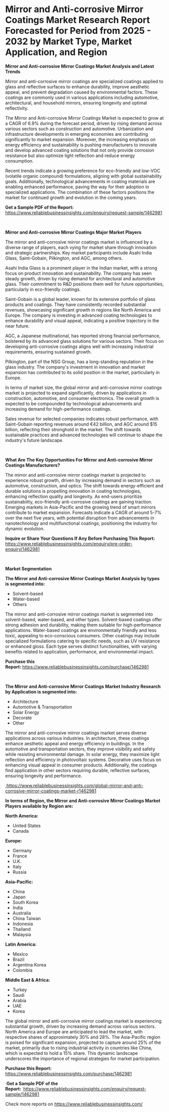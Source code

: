 <p><h1>Mirror and Anti-corrosive Mirror Coatings Market Research Report Forecasted for Period from 2025 -  2032 by Market Type, Market Application, and Region</h1></p><p><strong>Mirror and Anti-corrosive Mirror Coatings Market Analysis and Latest Trends</strong></p>
<p><p>Mirror and anti-corrosive mirror coatings are specialized coatings applied to glass and reflective surfaces to enhance durability, improve aesthetic appeal, and prevent degradation caused by environmental factors. These coatings are commonly used in various applications including automotive, architectural, and household mirrors, ensuring longevity and optimal reflectivity. </p><p>The Mirror and Anti-corrosive Mirror Coatings Market is expected to grow at a CAGR of 6.9% during the forecast period, driven by rising demand across various sectors such as construction and automotive. Urbanization and infrastructure developments in emerging economies are contributing significantly to market expansion. Moreover, the increasing emphasis on energy efficiency and sustainability is pushing manufacturers to innovate and develop advanced coating solutions that not only provide corrosion resistance but also optimize light reflection and reduce energy consumption.</p><p>Recent trends indicate a growing preference for eco-friendly and low-VOC (volatile organic compound) formulations, aligning with global sustainability goals. Additionally, technological advancements in coating materials are enabling enhanced performance, paving the way for their adoption in specialized applications. The combination of these factors positions the market for continued growth and evolution in the coming years.</p></p>
<p><strong>Get a Sample PDF of the Report:&nbsp;</strong> <a href="https://www.reliablebusinessinsights.com/enquiry/request-sample/1462981?utm_campaign=2094&utm_medium=2&utm_source=Github&utm_content=ia&utm_term=03022025&utm_id=mirror-and-anti-corrosive-mirror-coatings">https://www.reliablebusinessinsights.com/enquiry/request-sample/1462981</a></p>
<p>&nbsp;</p>
<p><strong>Mirror and Anti-corrosive Mirror Coatings Major Market Players</strong></p>
<p><p>The mirror and anti-corrosive mirror coatings market is influenced by a diverse range of players, each vying for market share through innovation and strategic partnerships. Key market participants include Asahi India Glass, Saint-Gobain, Pilkington, and AGC, among others.</p><p>Asahi India Glass is a prominent player in the Indian market, with a strong focus on product innovation and sustainability. The company has seen steady growth, driven by rising demand for architectural and automotive glass. Their commitment to R&D positions them well for future opportunities, particularly in eco-friendly coatings.</p><p>Saint-Gobain is a global leader, known for its extensive portfolio of glass products and coatings. They have consistently recorded substantial revenues, showcasing significant growth in regions like North America and Europe. The company is investing in advanced coating technologies to enhance durability and visual appeal, indicating a positive trajectory in the near future.</p><p>AGC, a Japanese multinational, has reported strong financial performance, bolstered by its advanced glass solutions for various sectors. Their focus on developing anti-corrosive coatings aligns well with increasing industrial requirements, ensuring sustained growth.</p><p>Pilkington, part of the NSG Group, has a long-standing reputation in the glass industry. The company's investment in innovation and market expansion has contributed to its solid position in the market, particularly in Europe.</p><p>In terms of market size, the global mirror and anti-corrosive mirror coatings market is projected to expand significantly, driven by applications in construction, automotive, and consumer electronics. The overall growth is expected to be compounded by technological advancements and increasing demand for high-performance coatings.</p><p>Sales revenue for selected companies indicates robust performance, with Saint-Gobain reporting revenues around €42 billion, and AGC around $15 billion, reflecting their stronghold in the market. The shift towards sustainable practices and advanced technologies will continue to shape the industry's future landscape.</p></p>
<p>&nbsp;</p>
<p><strong>What Are The Key Opportunities For Mirror and Anti-corrosive Mirror Coatings Manufacturers?</strong></p>
<p><p>The mirror and anti-corrosive mirror coatings market is projected to experience robust growth, driven by increasing demand in sectors such as automotive, construction, and optics. The shift towards energy-efficient and durable solutions is propelling innovation in coating technologies, enhancing reflection quality and longevity. As end-users prioritize sustainability, eco-friendly anti-corrosive coatings are gaining traction. Emerging markets in Asia-Pacific and the growing trend of smart mirrors contribute to market expansion. Forecasts indicate a CAGR of around 5-7% over the next five years, with potential disruption from advancements in nanotechnology and multifunctional coatings, positioning the industry for dynamic evolution.</p></p>
<p><strong>Inquire or Share Your Questions If Any Before Purchasing This Report:</strong> <a href="https://www.reliablebusinessinsights.com/enquiry/pre-order-enquiry/1462981?utm_campaign=2094&utm_medium=2&utm_source=Github&utm_content=ia&utm_term=03022025&utm_id=mirror-and-anti-corrosive-mirror-coatings">https://www.reliablebusinessinsights.com/enquiry/pre-order-enquiry/1462981</a></p>
<p>&nbsp;</p>
<p><strong>Market Segmentation</strong></p>
<p><strong>The Mirror and Anti-corrosive Mirror Coatings Market Analysis by types is segmented into:</strong></p>
<p><ul><li>Solvent-based</li><li>Water-based</li><li>Others</li></ul></p>
<p><p>The mirror and anti-corrosive mirror coatings market is segmented into solvent-based, water-based, and other types. Solvent-based coatings offer strong adhesion and durability, making them suitable for high-performance applications. Water-based coatings are environmentally friendly and less toxic, appealing to eco-conscious consumers. Other coatings may include specialized formulations catering to specific needs, such as UV resistance or enhanced gloss. Each type serves distinct functionalities, with varying benefits related to application, performance, and environmental impact.</p></p>
<p><strong>Purchase this Report:&nbsp;</strong><a href="https://www.reliablebusinessinsights.com/purchase/1462981?utm_campaign=2094&utm_medium=2&utm_source=Github&utm_content=ia&utm_term=03022025&utm_id=mirror-and-anti-corrosive-mirror-coatings">https://www.reliablebusinessinsights.com/purchase/1462981</a></p>
<p>&nbsp;</p>
<p><strong>The Mirror and Anti-corrosive Mirror Coatings Market Industry Research by Application is segmented into:</strong></p>
<p><ul><li>Architecture</li><li>Automotive & Transportation</li><li>Solar Energy</li><li>Decorate</li><li>Other</li></ul></p>
<p><p>The mirror and anti-corrosive mirror coatings market serves diverse applications across various industries. In architecture, these coatings enhance aesthetic appeal and energy efficiency in buildings. In the automotive and transportation sectors, they improve visibility and safety while resisting environmental damage. In solar energy, they maximize light reflection and efficiency in photovoltaic systems. Decorative uses focus on enhancing visual appeal in consumer products. Additionally, the coatings find application in other sectors requiring durable, reflective surfaces, ensuring longevity and performance.</p></p>
<p><a href="https://www.reliablebusinessinsights.com/global-mirror-and-anti-corrosive-mirror-coatings-market-r1462981?utm_campaign=2094&utm_medium=2&utm_source=Github&utm_content=ia&utm_term=03022025&utm_id=mirror-and-anti-corrosive-mirror-coatings">&nbsp;https://www.reliablebusinessinsights.com/global-mirror-and-anti-corrosive-mirror-coatings-market-r1462981</a></p>
<p><strong>In terms of Region, the Mirror and Anti-corrosive Mirror Coatings Market Players available by Region are:</strong></p>
<p>
    <p> <strong> North America: </strong>
        <ul>
            <li>United States</li>
            <li>Canada</li>
        </ul>
        </p> 
    <p> <strong> Europe: </strong>
        <ul>
            <li>Germany</li>
            <li>France</li>
            <li>U.K.</li>
            <li>Italy</li>
            <li>Russia</li>
        </ul>
        </p> 
    <p> <strong> Asia-Pacific: </strong>
        <ul>
            <li>China</li>
            <li>Japan</li>
            <li>South Korea</li>
            <li>India</li>
            <li>Australia</li>
            <li>China Taiwan</li>
            <li>Indonesia</li>
            <li>Thailand</li>
            <li>Malaysia</li>
        </ul>
        </p> 
    <p> <strong> Latin America: </strong>
        <ul>
            <li>Mexico</li>
            <li>Brazil</li>
            <li>Argentina Korea</li>
            <li>Colombia</li>
        </ul>
        </p> 
    <p> <strong> Middle East & Africa: </strong>
        <ul>
            <li>Turkey</li>
            <li>Saudi</li>
            <li>Arabia</li>
            <li>UAE</li>
            <li>Korea</li>
        </ul>
    </p>
    </p>
<p><p>The global mirror and anti-corrosive mirror coatings market is experiencing substantial growth, driven by increasing demand across various sectors. North America and Europe are anticipated to lead the market, with respective shares of approximately 30% and 28%. The Asia-Pacific region is poised for significant expansion, projected to capture around 25% of the market, primarily due to rising industrial activity in countries like China, which is expected to hold a 15% share. This dynamic landscape underscores the importance of regional strategies for market participation.</p></p>
<p><strong>Purchase this Report: </strong><a href="https://www.reliablebusinessinsights.com/purchase/1462981?utm_campaign=2094&utm_medium=2&utm_source=Github&utm_content=ia&utm_term=03022025&utm_id=mirror-and-anti-corrosive-mirror-coatings">https://www.reliablebusinessinsights.com/purchase/1462981</a></p>
<p>&nbsp;<strong>Get a Sample PDF of the Report:&nbsp;&nbsp;</strong><a href="https://www.reliablebusinessinsights.com/enquiry/request-sample/1462981?utm_campaign=2094&utm_medium=2&utm_source=Github&utm_content=ia&utm_term=03022025&utm_id=mirror-and-anti-corrosive-mirror-coatings">https://www.reliablebusinessinsights.com/enquiry/request-sample/1462981</a></p>
<p><strong></strong></p>
<p>Check more reports on <a href="https://www.reliablebusinessinsights.com/?utm_campaign=2094&utm_medium=2&utm_source=Github&utm_content=ia&utm_term=03022025&utm_id=mirror-and-anti-corrosive-mirror-coatings">https://www.reliablebusinessinsights.com/</a></p>